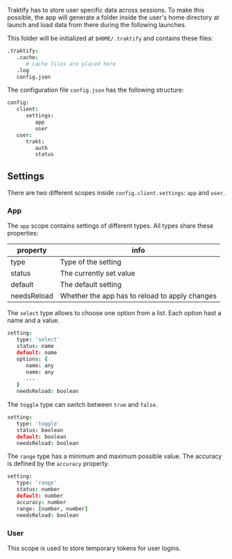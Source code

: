 Traktify has to store user specific data across sessions. To make this possible, the app will generate a folder inside the user's home directory at launch and load data from there during the following launches.

This folder will be initialized at `$HOME/.traktify` and contains these files:
```cson
.traktify:
   .cache:
      # cache files are placed here
   .log
   config.json
```

The configuration file `config.json` has the following structure:
```cson
config:
   client:
      settings:
         app
         user
   user:
      trakt:
         auth
         status
```

## Settings
There are two different scopes inside `config.client.settings`: `app` and `user`.

### App
The `app` scope contains settings of different types. All types share these properties:

property | info
---|---
type | Type of the setting
status | The currently set value
default | The default setting
needsReload | Whether the app has to reload to apply changes

The `select` type allows to choose one option from a list. Each option hast a name and a value.
```cson
setting:
   type: 'select'
   status: name
   default: name
   options: {
      name: any
      name: any
      ...
   }
   needsReload: boolean
```

The `toggle` type can switch between `true` and `false`.
```cson
setting:
   type: 'toggle'
   status: boolean
   default: boolean
   needsReload: boolean
```

The `range` type has a minimum and maximum possible value. The accuracy is defined by the `accuracy` property.
```cson
setting:
   type: 'range'
   status: number
   default: number
   accuracy: number
   range: [number, number]
   needsReload: boolean
```

### User
This scope is used to store temporary tokens for user logins.
